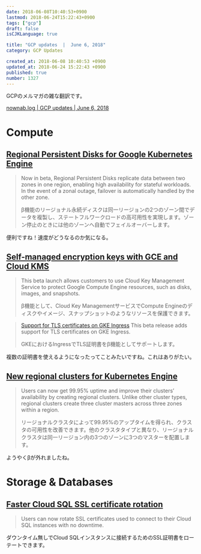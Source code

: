 ```yaml
---
date: 2018-06-08T10:40:53+0900
lastmod: 2018-06-24T15:22:43+0900
tags: ["gcp"]
draft: false
isCJKLanguage: true

title: "GCP updates  |  June 6, 2018"
category: GCP Updates

created_at: 2018-06-08 10:40:53 +0900
updated_at: 2018-06-24 15:22:43 +0900
published: true
number: 1327
---
```


GCPのメルマガの雑な翻訳です。

[nownab.log | GCP updates | June 6, 2018](https://blog.nownabe.com/2018/06/08/1327.html)

# Compute

## [Regional Persistent Disks for Google Kubernetes Engine](https://cloudplatform.googleblog.com/2018/05/Get-higher-availability-with-Regional-Persistent-Disks-on-Google-Kubernetes-Engine.html)
> Now in beta, Regional Persistent Disks replicate data between two zones in one region, enabling high availability for stateful workloads. In the event of a zonal outage, failover is automatically handled by the other zone.
>
> β機能のリージョナル永続ディスクは同一リージョンの2つのゾーン間でデータを複製し、ステートフルワークロードの高可用性を実現します。ゾーン停止のときには他のゾーンへ自動でフェイルオーバーします。

便利ですね！速度がどうなるのか気になる。

## [Self-managed encryption keys with GCE and Cloud KMS](https://cloud.google.com/compute/docs/disks/customer-managed-encryption?hl=en/)
> This beta launch allows customers to use Cloud Key Management Service to protect Google Compute Engine resources, such as disks, images, and snapshots.
>
> β機能として、Cloud Key ManagementサービスでCompute Engineのディスクやイメージ、スナップショットのようなリソースを保護できます。

> [Support for TLS certificates on GKE Ingress](https://cloud.google.com/kubernetes-engine/docs/how-to/ingress-multi-ssl)
> This beta release adds support for TLS certificates on GKE Ingress.
>
> GKEにおけるIngressでTLS証明書をβ機能としてサポートします。

複数の証明書を使えるようになったってことみたいですね。これはありがたい。

## [New regional clusters for Kubernetes Engine](https://cloud.google.com/kubernetes-engine/docs/concepts/multi-zone-and-regional-clusters)
> Users can now get 99.95% uptime and improve their clusters’ availability by creating regional clusters. Unlike other cluster types, regional clusters create three cluster masters across three zones within a region.
>
> リージョナルクラスタによって99.95%のアップタイムを得られ、クラスタの可用性を改善できます。他のクラスタタイプと異なり、リージョナルクラスタは同一リージョン内の3つのゾーンに3つのマスターを配置します。

ようやくβが外れましたね。

# Storage & Databases
## [Faster Cloud SQL SSL certificate rotation](https://cloud.google.com/sql/docs/postgres/configure-ssl-instance)
> Users can now rotate SSL certificates used to connect to their Cloud SQL instances with no downtime.

ダウンタイム無しでCloud SQLインスタンスに接続するためのSSL証明書をローテートできます。

